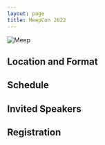 ```yaml
---
layout: page
title: MeepCon 2022
---
```

![Meep](https://meep.readthedocs.io/en/latest/images/Meep-banner.png)

## Location and Format

## Schedule

## Invited Speakers

## Registration
